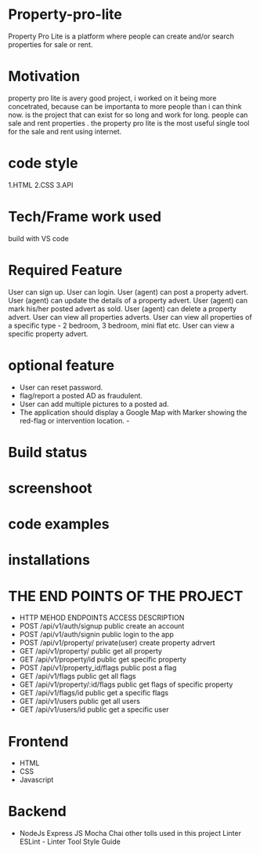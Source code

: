 # Property-pro-lite
Property Pro Lite is a platform where people can create and/or search properties for sale or rent.

# Motivation
 property pro lite is  avery good project, i worked on it being more concetrated, because can be importanta to more people than i can think now. is the project that can exist for so long and work for long. people can sale and rent properties .
 the property pro lite is the most useful single tool for the sale and rent using internet.
 
 # code style
 1.HTML
 2.CSS
 3.API
 
 # Tech/Frame work used
 build with VS code
 
 # Required Feature
 
User can sign up.
User can login.
User (agent) can post a property advert.
User (agent) can update the details of a property advert. 
User (agent) can mark his/her posted advert as sold. 
User (agent) can delete a property advert. 
User can view all properties adverts. 
User can view all properties of a specific type - 2 bedroom, 3 bedroom, mini flat etc. 
User can view a specific property advert. 

# optional feature
- User can reset password.
- flag/report a posted AD as fraudulent. 
- User can add multiple pictures to a posted ad. 
- The application should display a Google Map with Marker showing the red-flag or intervention location. -
 
 # Build status

 # screenshoot

 # code examples

 # installations
 
 # THE END POINTS OF THE PROJECT
- HTTP MEHOD	ENDPOINTS	ACCESS	DESCRIPTION
- POST	/api/v1/auth/signup	public	create an account
- POST	/api/v1/auth/signin	public	login to the app
- POST	/api/v1/property/	private(user)	create property adrvert
- GET	/api/v1/property/	public	get all property
- GET	/api/v1/property/id	public	get specific property
- POST	/api/v1/property_id/flags	public	post a flag
- GET	/api/v1/flags	public	get all flags
- GET	/api/v1/property/:id/flags	public	get flags of specific property
- GET	/api/v1/flags/id	public	get a specific flags
- GET	/api/v1/users	public	get all users
- GET	/api/v1/users/id	public	get a specific user

# Frontend
- HTML
- CSS 
- Javascript
# Backend
- NodeJs
Express JS
Mocha
Chai
other tolls used in this project 
Linter
ESLint - Linter Tool
Style Guide

